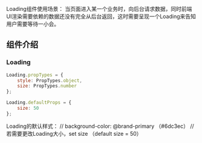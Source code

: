 Loading组件使用场景：  当页面进入某一个业务时，向后台请求数据，同时前端UI渲染需要依赖的数据还没有完全从后台返回，这时需要呈现一个Loading来告知用户需要等待一小会。


## 组件介绍

### Loading
```javascript
Loading.propTypes = {
    style: PropTypes.object,
    size: PropTypes.number
};
```

```javascript
Loading.defaultProps = {
    size: 50
};
```


Loading的默认样式：
// background-color: @brand-primary    （#6dc3ec）
//  若需要更改Loading大小，set size  （default size = 50）
